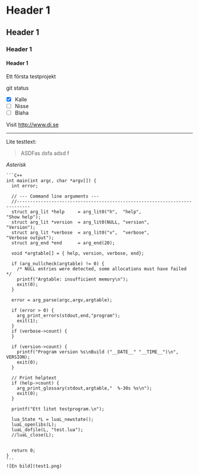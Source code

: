 # Header 1
## Header 1
### Header 1
#### Header 1

Ett första testprojekt

git status
- [x] Kalle
- [ ] Nisse
- [ ] Blaha

Visit http://www.di.se

---
Lite testtext:
> ASDFas dsfa adsd f

*Asterisk*

~~~Genomstruket~~~
```C++
int main(int argc, char *argv[]) {
  int error;

  // --- Command line arguments ---
  //---------------------------------------------------------------------------
  struct arg_lit *help     = arg_lit0("h",  "help",                  "Show help");
  struct arg_lit *version  = arg_lit0(NULL, "version",               "Version");
  struct arg_lit *verbose  = arg_lit0("v",  "verbose",               "Verbose output");
  struct arg_end *end      = arg_end(20);

  void *argtable[] = { help, version, verbose, end};

  if (arg_nullcheck(argtable) != 0) {
    /* NULL entries were detected, some allocations must have failed */
    printf("Argtable: insufficient memory\n");
    exit(0);
  }

  error = arg_parse(argc,argv,argtable);

  if (error > 0) {
    arg_print_errors(stdout,end,"program");
    exit(1);
  }
  if (verbose->count) {
  }

  if (version->count) {
    printf("Program version %s\nBuild ("__DATE__" "__TIME__")\n", VERSION);
    exit(0);
  }

  // Print helptext
  if (help->count) {
    arg_print_glossary(stdout,argtable,"  %-30s %s\n");
    exit(0);
  }

  printf("Ett litet testprogram.\n");

  lua_State *L = luaL_newstate();
  luaL_openlibs(L);
  luaL_dofile(L, "test.lua");
  //luaL_close(L);


  return 0;
}
```
![En bild](test1.png)
